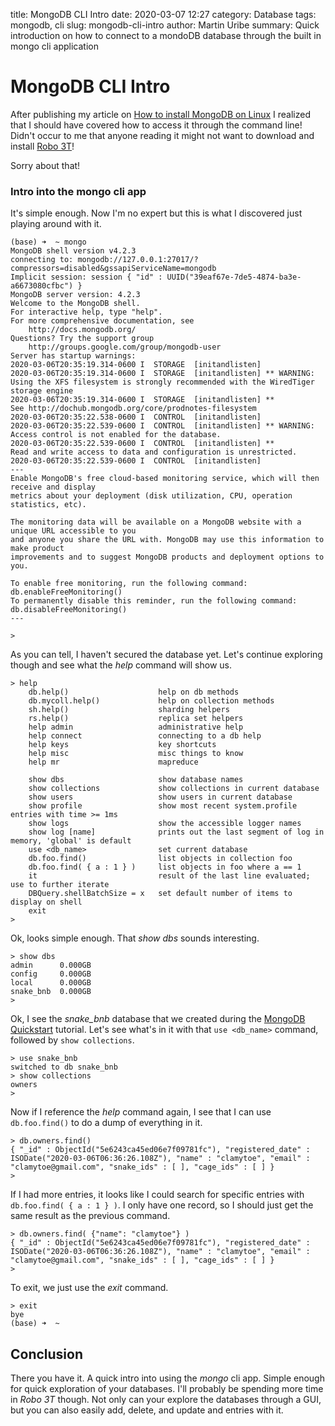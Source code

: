 title: MongoDB CLI Intro
date: 2020-03-07 12:27
category: Database
tags: mongodb, cli
slug: mongodb-cli-intro
author: Martin Uribe
summary: Quick introduction on how to connect to a mondoDB database through the built in mongo cli application

# MongoDB CLI Intro

After publishing my article on [How to install MongoDB on Linux]({filename}how-to-install-mongodb-on-linux.md) I realized that I should have covered how to access it through the command line!
Didn't occur to me that anyone reading it might not want to download and install [Robo 3T](https://robomongo.org/)!

Sorry about that!

### Intro into the mongo cli app

It's simple enough.
Now I'm no expert but this is what I discovered just playing around with it.

```
(base) ➜  ~ mongo
MongoDB shell version v4.2.3
connecting to: mongodb://127.0.0.1:27017/?compressors=disabled&gssapiServiceName=mongodb
Implicit session: session { "id" : UUID("39eaf67e-7de5-4874-ba3e-a6673080cfbc") }
MongoDB server version: 4.2.3
Welcome to the MongoDB shell.
For interactive help, type "help".
For more comprehensive documentation, see
	http://docs.mongodb.org/
Questions? Try the support group
	http://groups.google.com/group/mongodb-user
Server has startup warnings: 
2020-03-06T20:35:19.314-0600 I  STORAGE  [initandlisten] 
2020-03-06T20:35:19.314-0600 I  STORAGE  [initandlisten] ** WARNING: Using the XFS filesystem is strongly recommended with the WiredTiger storage engine
2020-03-06T20:35:19.314-0600 I  STORAGE  [initandlisten] **          See http://dochub.mongodb.org/core/prodnotes-filesystem
2020-03-06T20:35:22.538-0600 I  CONTROL  [initandlisten] 
2020-03-06T20:35:22.539-0600 I  CONTROL  [initandlisten] ** WARNING: Access control is not enabled for the database.
2020-03-06T20:35:22.539-0600 I  CONTROL  [initandlisten] **          Read and write access to data and configuration is unrestricted.
2020-03-06T20:35:22.539-0600 I  CONTROL  [initandlisten] 
---
Enable MongoDB's free cloud-based monitoring service, which will then receive and display
metrics about your deployment (disk utilization, CPU, operation statistics, etc).

The monitoring data will be available on a MongoDB website with a unique URL accessible to you
and anyone you share the URL with. MongoDB may use this information to make product
improvements and to suggest MongoDB products and deployment options to you.

To enable free monitoring, run the following command: db.enableFreeMonitoring()
To permanently disable this reminder, run the following command: db.disableFreeMonitoring()
---

>
```

As you can tell, I haven't secured the database yet.
Let's continue exploring though and see what the *help* command will show us.

```
> help
	db.help()                    help on db methods
	db.mycoll.help()             help on collection methods
	sh.help()                    sharding helpers
	rs.help()                    replica set helpers
	help admin                   administrative help
	help connect                 connecting to a db help
	help keys                    key shortcuts
	help misc                    misc things to know
	help mr                      mapreduce

	show dbs                     show database names
	show collections             show collections in current database
	show users                   show users in current database
	show profile                 show most recent system.profile entries with time >= 1ms
	show logs                    show the accessible logger names
	show log [name]              prints out the last segment of log in memory, 'global' is default
	use <db_name>                set current database
	db.foo.find()                list objects in collection foo
	db.foo.find( { a : 1 } )     list objects in foo where a == 1
	it                           result of the last line evaluated; use to further iterate
	DBQuery.shellBatchSize = x   set default number of items to display on shell
	exit
>
```

Ok, looks simple enough. That *show dbs* sounds interesting.

```
> show dbs
admin      0.000GB
config     0.000GB
local      0.000GB
snake_bnb  0.000GB
>
```

Ok, I see the *snake_bnb* database that we created during the [MongoDB Quickstart](https://freemongodbcourse.com/) tutorial.
Let's see what's in it with that `use <db_name>` command, followed by `show collections`.

```
> use snake_bnb
switched to db snake_bnb
> show collections
owners
>
```

Now if I reference the *help* command again, I see that I can use `db.foo.find()` to do a dump of everything in it.

```
> db.owners.find()
{ "_id" : ObjectId("5e6243ca45ed06e7f09781fc"), "registered_date" : ISODate("2020-03-06T06:36:26.108Z"), "name" : "clamytoe", "email" : "clamytoe@gmail.com", "snake_ids" : [ ], "cage_ids" : [ ] }
>
```

If I had more entries, it looks like I could search for specific entries with `db.foo.find( { a : 1 } )`.
I only have one record, so I should just get the same result as the previous command.

```
> db.owners.find( {"name": "clamytoe"} )
{ "_id" : ObjectId("5e6243ca45ed06e7f09781fc"), "registered_date" : ISODate("2020-03-06T06:36:26.108Z"), "name" : "clamytoe", "email" : "clamytoe@gmail.com", "snake_ids" : [ ], "cage_ids" : [ ] }
>
```

To exit, we just use the *exit* command.

```
> exit
bye
(base) ➜  ~
```

## Conclusion

There you have it.
A quick intro into using the *mongo* cli app.
Simple enough for quick exploration of your databases.
I'll probably be spending more time in *Robo 3T* though.
Not only can your explore the databases through a GUI, but you can also easily add, delete, and update and entries with it.
